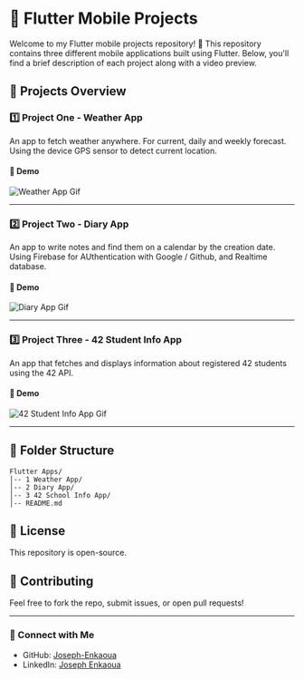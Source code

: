 # 📱 Flutter Mobile Projects

Welcome to my Flutter mobile projects repository! 🚀 This repository contains three different mobile applications built using Flutter. Below, you'll find a brief description of each project along with a video preview. 

## 📌 Projects Overview

### 1️⃣ Project One - Weather App
An app to fetch weather anywhere. For current, daily and weekly forecast. Using the device GPS sensor to detect current location.

#### 🎥 Demo
![Weather App Gif](path_to_video_or_gif_1)

---

### 2️⃣ Project Two - Diary App
An app to write notes and find them on a calendar by the creation date. Using Firebase for AUthentication with Google / Github, and Realtime database.

#### 🎥 Demo
![Diary App Gif](path_to_video_or_gif_2)

---

### 3️⃣ Project Three - 42 Student Info App
An app that fetches and displays information about registered 42 students using the 42 API.

#### 🎥 Demo
![42 Student Info App Gif](path_to_video_or_gif_3)

---

## 📂 Folder Structure
```
Flutter Apps/
│-- 1 Weather App/
│-- 2 Diary App/
│-- 3 42 School Info App/
│-- README.md
```

## 📜 License
This repository is open-source.

## 🤝 Contributing
Feel free to fork the repo, submit issues, or open pull requests!

---
### 🔗 Connect with Me
- GitHub: [Joseph-Enkaoua](https://github.com/Joseph-Enkaoua)
- LinkedIn: [Joseph Enkaoua](https://www.linkedin.com/in/joseph-e/)
